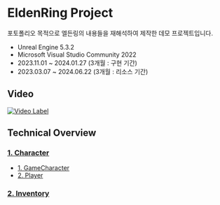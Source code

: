 EldenRing Project
===============================
포토폴리오 목적으로 엘든링의 내용들을 재해석하여 제작한 데모 프로젝트입니다. 

* Unreal Engine 5.3.2
* Microsoft Visual Studio Community 2022
* 2023.11.01 ~ 2024.01.27 (3개월 : 구현 기간)
* 2023.03.07 ~ 2024.06.22 (3개월 : 리소스 기간)

Video
----------
[![Video Label](http://img.youtube.com/vi/ZO0a9uATi-o/0.jpg)](https://youtu.be/ZO0a9uATi-o)

Technical Overview
------------------

### [1. Character](https://github.com/yolong1020/EldenRing/blob/main/Overviews/Character/Character.md)
- [1. GameCharacter](https://github.com/yolong1020/EldenRing/blob/main/Overviews/Character/GameCharacter.md)
- [2. Player](https://github.com/yolong1020/EldenRing/blob/main/Overviews/Character/Player.md)
### [2. Inventory](https://github.com/yolong1020/EldenRing/blob/main/Overviews/Character/Character.md)

